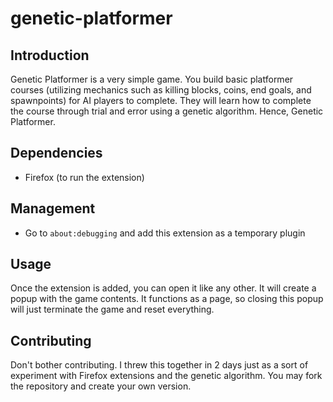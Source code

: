 # genetic-platformer

## Introduction

Genetic Platformer is a very simple game. You build basic platformer courses
(utilizing mechanics such as killing blocks, coins, end goals, and spawnpoints)
for AI players to complete. They will learn how to complete the course through
trial and error using a genetic algorithm. Hence, Genetic Platformer.

## Dependencies

* Firefox (to run the extension)

## Management

* Go to `about:debugging` and add this extension as a temporary plugin

## Usage

Once the extension is added, you can open it like any other. It will create a
popup with the game contents. It functions as a page, so closing this popup will
just terminate the game and reset everything.

## Contributing

Don't bother contributing. I threw this together in 2 days just as a sort of
experiment with Firefox extensions and the genetic algorithm. You may fork the
repository and create your own version.
